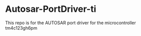 # Autosar-PortDriver-ti
This repo is for the AUTOSAR port driver for the microcontroller tm4c123gh6pm
